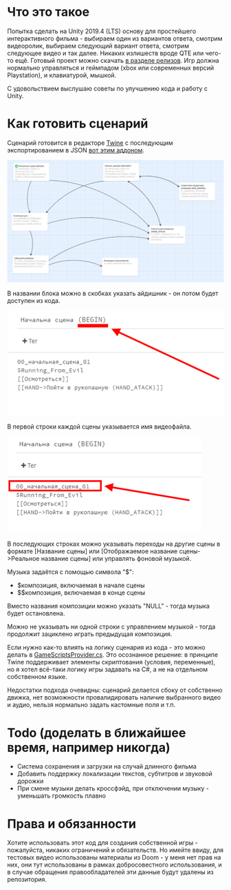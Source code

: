 # Что это такое

Попытка сделать на Unity 2019.4 (LTS) основу для простейшего интерактивного фильма - выбираем один из вариантов ответа, смотрим видеоролик, выбираем следующий вариант ответа, смотрим следующее видео и так далее. Никаких излишеств вроде QTE или чего-то ещё. Готовый проект можно скачать [в разделе релизов](https://github.com/Newbilius/UnityFMVProofOfConcept/releases). Игр должна нормально управляться и геймпадом (xbox или современных версий Playstation), и клавиатурой, мышкой.

С удовольствием выслушаю советы по улучшению кода и работу с Unity.

# Как готовить сценарий

Сценарий готовится в редакторе [Twine](https://github.com/klembot/twinejs/releases/) с последующим экспортированием в JSON [вот этим аддоном](https://github.com/DigitalCarleton/Prairie/wiki/Exporting-Data-from-Twine-to-JSON). 

![внешний вид сценария](/screens_for_github/screens.png)

В названии блока можно в скобках указать айдишник - он потом будет доступен из кода.

![иллюстрация](/screens_for_github/scene_id.png)

В первой строки каждой сцены указывается имя видеофайла.

![иллюстрация](/screens_for_github/file_name.png)

В последующих строках можно указывать переходы на другие сцены в формате [Название сцены] или [Отображаемое название сцены->Реальное название сцены] или управлять фоновой музыкой.

Музыка задаётся с помощью символа "$":
* $композиция, включаемая в начале сцены
* $$композиция, включаемая в конце сцены

Вместо названия композиции можно указать "NULL" - тогда музыка будет остановлена.

Можно не указывать ни одной строки с управлением музыкой - тогда продолжит зациклено играть предыдущая композиция.

Если нужно как-то влиять на логику сценария из кода - это можно делать в [GameScriptsProvider.cs](Assets/Scripts/Gameplay/GameScriptsProvider.cs). Это осознанное решение: в принципе Twine поддерживает элементы скриптования (условия, переменные), но я хотел всё-таки логику игры задавать на С#, а не на отдельном собственном языке.

Недостатки подхода очевидны: сценарий делается сбоку от собственно движка, нет возможности провалидировать наличие выбранного видео и аудио, нельзя нормально задать кастомные поля и т.п.

# Todo (доделать в ближайшее время, например никогда)

* Система сохранения и загрузки на случай длинного фильма
* Добавить поддержку локализации текстов, субтитров и звуковой дорожки
* При смене музыки делать кроссфэйд, при отключении музыку - уменьшать громкость плавно

# Права и обязанности

Хотите использовать этот код для создания собственной игры - пожалуйста, никаких ограничений и обязательств. Но имейте ввиду, для тестовых видео использованы материалы из Doom - у меня нет прав на них, они тут использованы в рамках добросовестного использования, и в случае обращения правообладателей эти данные будут удалены из репозитория.
